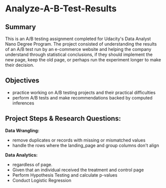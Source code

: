 # Analyze-A-B-Test-Results
## Summary
This is an A/B testing assignment completed for Udacity's Data Analyst Nano Degree Program. The project consisted of understanding the results of an A/B test run by an e-commerce website and helping the company understand through statistical conclusions, if they should implement the new page, keep the old page, or perhaps run the experiment longer to make their decision.

## Objectives
- practice working on A/B testing projects and their practical difficulties
- perform A/B tests and make recommendations backed by computed inferences

## Project Steps & Research Questions:
**Data Wrangling:** 
- remove duplicates or records with missing or mismatched values
- handle the rows where the landing_page and group columns don't align

**Data Analytics:**
- regardless of page.
- Given that an individual received the treatment and control page
- Perform Hypothesis Testing and calculate p-values
- Conduct Logistic Regression

